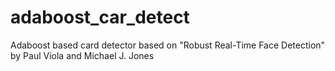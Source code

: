 # adaboost_car_detect
Adaboost based card detector based on "Robust Real-Time Face Detection" by Paul Viola and Michael J. Jones
